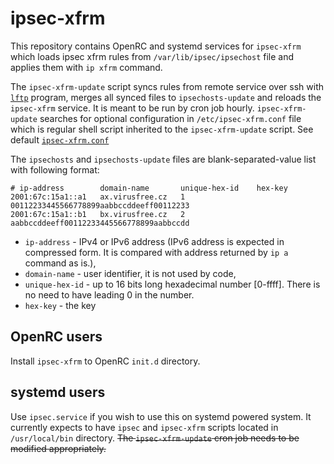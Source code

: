 # ipsec-xfrm

This repository contains OpenRC and systemd services for `ipsec-xfrm` which
loads ipsec xfrm rules from `/var/lib/ipsec/ipsechost` file and applies them
with `ip xfrm` command.

The `ipsec-xfrm-update` script syncs rules from remote service over ssh with
[`lftp`](https://lftp.tech/) program, merges all synced files to
`ipsechosts-update` and reloads the `ipsec-xfrm` service.  It is meant to be
run by cron job hourly. `ipsec-xfrm-update` searches for optional configuration
in `/etc/ipsec-xfrm.conf` file which is regular shell script inherited to the
`ipsec-xfrm-update` script. See default [`ipsec-xfrm.conf`](ipsec-xfrm.conf)

The `ipsechosts` and `ipsechosts-update` files are blank-separated-value list
with following format:

```
# ip-address        domain-name       unique-hex-id    hex-key
2001:67c:15a1::a1   ax.virusfree.cz   1                00112233445566778899aabbccddeeff00112233
2001:67c:15a1::b1   bx.virusfree.cz   2                aabbccddeeff00112233445566778899aabbccdd
```

* `ip-address` - IPv4 or IPv6 address (IPv6 address is expected in compressed
  form. It is compared with address returned by `ip a` command as is.),
* `domain-name` - user identifier, it is not used by code,
* `unique-hex-id` - up to 16 bits long hexadecimal number [0-ffff]. There is
no need to have leading 0 in the number.
* `hex-key` - the key

## OpenRC users

Install `ipsec-xfrm` to OpenRC `init.d` directory.

## systemd users

Use `ipsec.service` if you wish to use this on systemd powered system. It
currently expects to have `ipsec` and `ipsec-xfrm` scripts located in
`/usr/local/bin` directory.
~~The `ipsec-xfrm-update` cron job needs to be modified appropriately.~~
